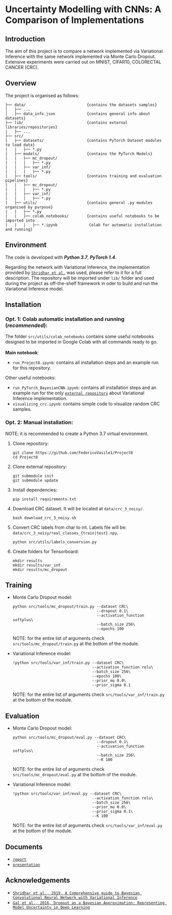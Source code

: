 # Uncertainty Modelling with CNNs: A Comparison of Implementations

## Introduction 

The aim of this project is to compare a network implemented via Variational Inference with the same network implemented via Monte Carlo Dropout.
Extensive experiments were carried out on MNIST, CIFAR10, COLORECTAL CANCER (CRC).

## Overview

The project is organised as follows:

    ├── data/                           {contains the datasets samples}
    │   ├── ...
    │   ├── data_info.json              {contains general info about datasets}
    ├── lib/                            {contains external libraries/repositories}
    |   ├── ...
    ├── src/
    |   ├── datasets/                   {contains PyTorch Dataset modules to load data}
    |   |   ├── *.py
    |   ├── models/                     {contains the PyTorch Models}
    |   |   ├── mc_dropout/
    |   |   |   ├── *.py
    |   |   ├── var_inf/
    |   |   |   ├── *.py
    |   ├── tools/                      {contains training and evaluation pipelines}
    |   |   ├── mc_dropout/
    |   |   |   ├── *.py
    |   |   ├── var_inf/
    |   |   |   ├── *.py
    |   ├── utils/                      {contains general .py modules organised by purpose}
    |   |   ├── *.py
    |   |   ├── colab_notebooks/        {contains useful notebooks to be imported into
    |   |   |   ├── *.ipynb              Colab for automatic installation and running}


## Environment

The code is developed with ***Python 3.7***, ***PyTorch 1.4***.

Regarding the network with Variational Inference, the implementation provided by [`Shridhar et al.`](https://github.com/kumar-shridhar/PyTorch-BayesianCNN) was used, please refer to it for a full description. The repository will be imported under `lib/` folder and used during the project as off-the-shelf framework in oder to build and run the Variational Inference model.


## Installation
  ### Opt. 1: Colab automatic installation and running (*recommended*):
  The folder `src/utils/colab_notebooks` contains some useful notebooks designed to be imported in Google Colab with all commands ready to go.<br><br>
  **Main notebook**:
  * `run_Project8.ipynb`: contains all installation steps and an example run for this repository.
  
  Other useful notebooks:
  * `run_PyTorch_BayesianCNN.ipynb`: contains all installation steps and an example run for the only [`external repository`](https://github.com/kumar-shridhar/PyTorch-BayesianCNN)  about Variational Inference implementation.
  * `visualizing_crc.ipynb`: contains simple code to visualize random CRC samples.
      
  ### Opt. 2: Manual installation:
  NOTE: it is recommended to create a Python 3.7 virtual environment.

  1. Clone repository: 
      ```
      git clone https://github.com/FedericoVasile1/Project8
      cd Project8
      ```

  2. Clone external repository:
      ```
      git submodule init
      git submodule update    
      ```

  3. Install dependencies:
      ```
      pip install requirements.txt    
      ```

  4. Download CRC dataset. It will be located at `data/crc_3_noisy/`.
      ```
      bash download_crc_3_noisy.sh
      ```

  5. Convert CRC labels from char to int. Labels file will be: `data/crc_3_noisy/real_classes_{train|test}.npy`.
      ```
      python src/utils/labels_conversion.py
      ```

  5.  Create folders for Tensorboard:
      ```
      mkdir results
      mkdir results/var_inf
      mkdir results/mc_dropout
      ```
    
## Training
  * Monte Carlo Dropout model:
  
    ```
    python src/tools/mc_dropout/train.py --dataset CRC\
                                         --dropout 0.1\
                                         --activation_function softplus\
                                         --batch_size 256\
                                         --epochs 100
    ```
    NOTE: for the entire list of arguments check `src/tools/mc_dropout/train.py` at the bottom of the module.

  * Variational Inference model:
  
    ```
    !python src/tools/var_inf/train.py --dataset CRC\
                                       --activation_function relu\
                                       --batch_size 256\
                                       --epochs 100\
                                       --prior_mu 0.0\
                                       --prior_sigma 0.1
    ```
    NOTE: for the entire list of arguments check `src/tools/var_inf/train.py` at the bottom of the module.
  
## Evaluation
  * Monte Carlo Dropout model:
  
    ```
    python src/tools/mc_dropout/eval.py --dataset CRC\
                                         --dropout 0.1\
                                         --activation_function softplus\
                                         --batch_size 256\
                                         --K 100
    ```
    NOTE: for the entire list of arguments check `src/tools/mc_dropout/eval.py` at the bottom of the module.

  * Variational Inference model:
  
    ```
    !python src/tools/var_inf/eval.py --dataset CRC\
                                       --activation_function relu\
                                       --batch_size 256\
                                       --prior_mu 0.0\
                                       --prior_sigma 0.1\
                                       --K 100
    ```
    NOTE: for the entire list of arguments check `src/tools/var_inf/eval.py` at the bottom of the module.

## Documents
  * [`report`]()
  * [`presentation`]()

## Acknowledgements
  * [`Shridhar et al., 2019, A Comprehensive guide to Bayesian Convolutional Neural Network with Variational Inference`](https://arxiv.org/pdf/1901.02731.pdf)
  * [`Gal et al., 2016, Dropout as a Bayesian Approximation: Representing Model Uncertainty in Deep Learning`](https://arxiv.org/pdf/1506.02142.pdf)  
  
